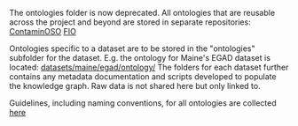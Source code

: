 The ontologies folder is now deprecated. All ontologies that are reusable across the project and beyond are stored in separate repositories:
[ContaminOSO](https://github.com/SAWGraph/contaminoso)
[FIO](https://github.com/SAWGraph/fio)

Ontologies specific to a dataset are to be stored in the "ontologies" subfolder for the dataset. E.g. the ontology for Maine's EGAD dataset is located: [datasets/maine/egad/ontology/](datasets/maine/egad/ontology/)
The folders for each dataset further contains any metadata documentation and scripts developed to populate the knowledge graph. Raw data is not shared here but only linked to.

Guidelines, including naming conventions, for all ontologies are collected [here](contributing-guidelines.txt)